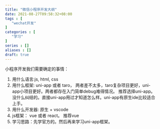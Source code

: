 ```yaml
---
title: "微信小程序开发大纲"
date: 2021-08-27T09:58:32+08:00
tags : [
   "wechat开发"
]
categories : [
   "学习"
]
series : []
aliases : []
draft: true
---
```


小程序开发我们需要确定的事情：

1. 用什么语言:js, html, css
2. 用什么框架: uni-app 或者 taro， 两者差不太多，taro复杂项目更好，uni-app小项目更好。两者都存在入门简单debug难得情况。  推荐选择uni-app。没什么纠结的。直接uni-app用过才知道怎么样。uni-app有原生ide比较适合上手。
3. 用什么开发器: 原生 + vscode
4. js框架： vue 或者 react。 推荐vue
5. 学习思路：先学官方的。然后再来学习uni-app框架。

